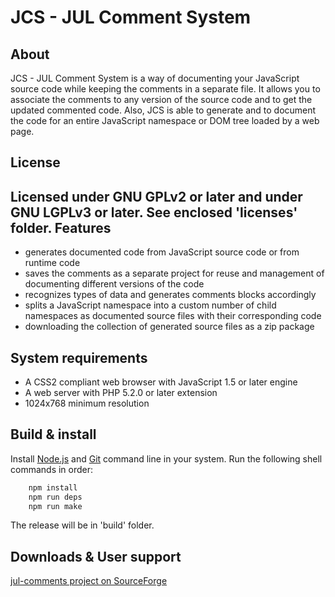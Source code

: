 JCS - JUL Comment System
========================

About
-----

JCS - JUL Comment System is a way of documenting your JavaScript source code 
while keeping the comments in a separate file. 
It allows you to associate the comments to any version of the source code 
and to get the updated commented code. 
Also, JCS is able to generate and to document the code 
for an entire JavaScript namespace or DOM tree loaded by a web page. 

License
-------
 
 Licensed under GNU GPLv2 or later and under GNU LGPLv3 or later. See enclosed 'licenses' folder.
Features
--------

* generates documented code from JavaScript source code or from runtime code
* saves the comments as a separate project for reuse and management of documenting different versions of the code
* recognizes types of data and generates comments blocks accordingly
* splits a JavaScript namespace into a custom number of child namespaces as documented source files with their corresponding code
* downloading the collection of generated source files as a zip package


System requirements
-------------------

* A CSS2 compliant web browser with JavaScript 1.5 or later engine
* A web server with PHP 5.2.0 or later extension
* 1024x768 minimum resolution

Build & install
---------------

Install [Node.js](https://nodejs.org/) and [Git](https://git-scm.com/) command line in your system.
Run the following shell commands in order:

``` bash
	npm install
	npm run deps
	npm run make
```
The release will be in 'build' folder.

Downloads & User support
------------------------

[jul-comments project on SourceForge](http://sourceforge.net/projects/jul-comments/)

